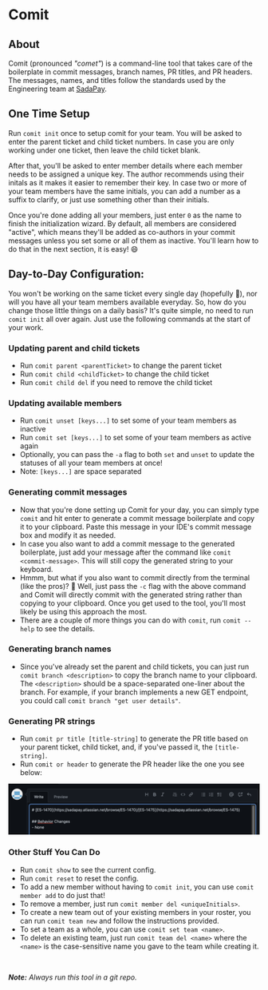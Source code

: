 # Comit
## About
Comit (pronounced *"comet"*) is a command-line tool that takes care of the boilerplate in commit messages, branch names, PR titles, and PR headers. The messages, names, and titles follow the standards used by the Engineering team at [SadaPay](https://www.sadapay.pk).
## One Time Setup
Run `comit init` once to setup comit for your team. You will be asked to enter the parent ticket and child ticket numbers. In case you are only working under one ticket, then leave the child ticket blank.

After that, you'll be asked to enter member details where each member needs to be assigned a unique key. The author recommends using their initals as it makes it easier to remember their key. In case two or more of your team members have the same initials, you can add a number as a suffix to clarify, or just use something other than their initials.

Once you're done adding all your members, just enter `0` as the name to finish the initialization wizard. By default, all members are considered "active", which means they'll be added as co-authors in your commit messages unless you set some or all of them as inactive. You'll learn how to do that in the next section, it is easy! 😄

## Day-to-Day Configuration:
You won't be working on the same ticket every single day (hopefully 🤞), nor will you have all your team members available everyday. So, how do you change those little things on a daily basis? It's quite simple, no need to run `comit init` all over again. Just use the following commands at the start of your work.
### Updating parent and child tickets
- Run `comit parent <parentTicket>` to change the parent ticket
- Run `comit child <childTicket>` to change the child ticket
- Run `comit child del` if you need to remove the child ticket
### Updating available members
- Run `comit unset [keys...]` to set some of your team members as inactive
- Run `comit set [keys...]` to set some of your team members as active again
- Optionally, you can pass the `-a` flag to both `set` and `unset` to update the statuses of all your team members at once!
- Note: `[keys...]` are space separated
### Generating commit messages
- Now that you're done setting up Comit for your day, you can simply type `comit` and hit enter to generate a commit message boilerplate and copy it to your clipboard. Paste this message in your IDE's commit message box and modify it as needed.
- In case you also want to add a commit message to the generated boilerplate, just add your message after the command like `comit <commit-message>`. This will still copy the generated string to your keyboard.
- Hmmm, but what if you also want to commit directly from the terminal (like the pros)? 🤔 Well, just pass the `-c` flag with the above command and Comit will directly commit with the generated string rather than copying to your clipboard. Once you get used to the tool, you'll most likely be using this approach the most.
- There are a couple of more things you can do with `comit`, run `comit --help` to see the details.
### Generating branch names
- Since you've already set the parent and child tickets, you can just run `comit branch <description>` to copy the branch name to your clipboard. The `<description>` should be a space-separated one-liner about the branch. For example, if your branch implements a new GET endpoint, you could call `comit branch "get user details"`.

### Generating PR strings
- Run `comit pr title [title-string]` to generate the PR title based on your parent ticket, child ticket, and, if you've passed it, the `[title-string]`.
- Run `comit or header` to generate the PR header like the one you see below:
<img src="./images/pr-header.png">

### Other Stuff You Can Do
- Run `comit show` to see the current config.
- Run `comit reset` to reset the config.
- To add a new member without having to `comit init`, you can use `comit member add` to do just that!
- To remove a member, just run `comit member del <uniqueInitials>`.
- To create a new team out of your existing members in your roster, you can run `comit team new` and follow the instructions provided.
- To set a team as a whole, you can use `comit set team <name>`.
- To delete an existing team, just run `comit team del <name>` where the `<name>` is the case-sensitive name you gave to the team while creating it.

<br>

***Note:** Always run this tool in a git repo.*